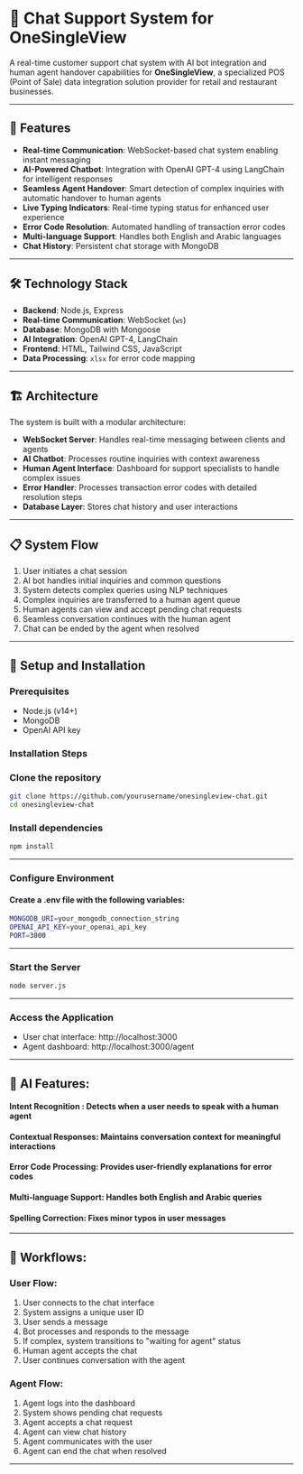 # 💬 Chat Support System for OneSingleView

A real-time customer support chat system with AI bot integration and human agent handover capabilities for **OneSingleView**, a specialized POS (Point of Sale) data integration solution provider for retail and restaurant businesses.

--- 



## 🌟 Features

- **Real-time Communication**: WebSocket-based chat system enabling instant messaging  
- **AI-Powered Chatbot**: Integration with OpenAI GPT-4 using LangChain for intelligent responses  
- **Seamless Agent Handover**: Smart detection of complex inquiries with automatic handover to human agents  
- **Live Typing Indicators**: Real-time typing status for enhanced user experience  
- **Error Code Resolution**: Automated handling of transaction error codes  
- **Multi-language Support**: Handles both English and Arabic languages  
- **Chat History**: Persistent chat storage with MongoDB  

---

## 🛠️ Technology Stack

- **Backend**: Node.js, Express  
- **Real-time Communication**: WebSocket (`ws`)  
- **Database**: MongoDB with Mongoose  
- **AI Integration**: OpenAI GPT-4, LangChain  
- **Frontend**: HTML, Tailwind CSS, JavaScript  
- **Data Processing**: `xlsx` for error code mapping  

---

## 🏗️ Architecture

The system is built with a modular architecture:

- **WebSocket Server**: Handles real-time messaging between clients and agents  
- **AI Chatbot**: Processes routine inquiries with context awareness  
- **Human Agent Interface**: Dashboard for support specialists to handle complex issues  
- **Error Handler**: Processes transaction error codes with detailed resolution steps  
- **Database Layer**: Stores chat history and user interactions  

---

## 📋 System Flow

1. User initiates a chat session  
2. AI bot handles initial inquiries and common questions  
3. System detects complex queries using NLP techniques  
4. Complex inquiries are transferred to a human agent queue  
5. Human agents can view and accept pending chat requests  
6. Seamless conversation continues with the human agent  
7. Chat can be ended by the agent when resolved  

---

## 🚀 Setup and Installation

### Prerequisites

- Node.js (v14+)  
- MongoDB  
- OpenAI API key  

### Installation Steps


### Clone the repository
```bash
git clone https://github.com/yourusername/onesingleview-chat.git
cd onesingleview-chat
```
### Install dependencies
```bash
npm install
```
---
### Configure Environment
#### Create a .env file with the following variables:
```bash
MONGODB_URI=your_mongodb_connection_string
OPENAI_API_KEY=your_openai_api_key
PORT=3000
```
---

### Start the Server
```bash
node server.js
```
---

### Access the Application
- User chat interface: http://localhost:3000
- Agent dashboard: http://localhost:3000/agent
---

## 🤖 AI Features:

#### **Intent Recognition** : Detects when a user needs to speak with a human agent
#### **Contextual Responses**: Maintains conversation context for meaningful interactions
#### **Error Code Processing**: Provides user-friendly explanations for error codes
#### **Multi-language Support**: Handles both English and Arabic queries
#### **Spelling Correction**: Fixes minor typos in user messages

---
## 🔄 Workflows:

### User Flow:
1. User connects to the chat interface
2. System assigns a unique user ID
3. User sends a message
4. Bot processes and responds to the message
5. If complex, system transitions to "waiting for agent" status
6. Human agent accepts the chat
7. User continues conversation with the agent

### Agent Flow:
1. Agent logs into the dashboard
2. System shows pending chat requests
3. Agent accepts a chat request
4. Agent can view chat history
5. Agent communicates with the user
6. Agent can end the chat when resolved

---
